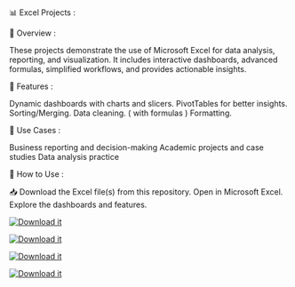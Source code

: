 📊 Excel Projects :

📌 Overview :

These projects demonstrate the use of Microsoft Excel for data analysis, reporting, and visualization. It includes interactive dashboards, advanced formulas, simplified workflows, and provides actionable insights.

🚀 Features :

Dynamic dashboards with charts and slicers.
PivotTables for better insights.
Sorting/Merging.
Data cleaning. ( with formulas )
Formatting.

🎯 Use Cases :

Business reporting and decision-making
Academic projects and case studies
Data analysis practice

📖 How to Use :

📥 Download the Excel file(s) from this repository.
Open in Microsoft Excel.
Explore the dashboards and features.


[![Download it](https://img.shields.io/badge/📥_Billionaires.xlsx-yellow?style=for-the-badge)](./Billionaires.xlsx)

[![Download it](https://img.shields.io/badge/📥_Bmw_Sales-blue?style=for-the-badge)](./Bmw_Sales.xlsx)

[![Download it](https://img.shields.io/badge/📥_Cafe_Sales-green?style=for-the-badge)](./Cafe_Sales.xlsx)

[![Download it](https://img.shields.io/badge/📥_Salary_Data_with_Macro-green?style=for-the-badge)](./Cafe_Sales.xlsx)

